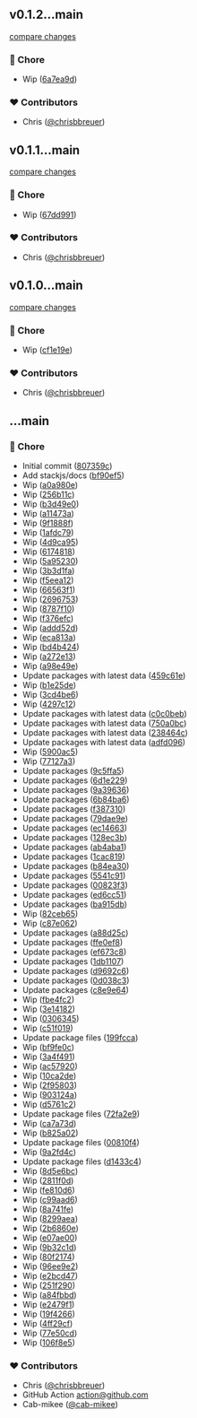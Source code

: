 
## v0.1.2...main

[compare changes](https://github.com/stacksjs/ts-pkgx/compare/v0.1.2...main)

### 🏡 Chore

- Wip ([6a7ea9d](https://github.com/stacksjs/ts-pkgx/commit/6a7ea9d))

### ❤️ Contributors

- Chris ([@chrisbbreuer](https://github.com/chrisbbreuer))

## v0.1.1...main

[compare changes](https://github.com/stacksjs/ts-pkgx/compare/v0.1.1...main)

### 🏡 Chore

- Wip ([67dd991](https://github.com/stacksjs/ts-pkgx/commit/67dd991))

### ❤️ Contributors

- Chris ([@chrisbbreuer](https://github.com/chrisbbreuer))

## v0.1.0...main

[compare changes](https://github.com/stacksjs/ts-pkgx/compare/v0.1.0...main)

### 🏡 Chore

- Wip ([cf1e19e](https://github.com/stacksjs/ts-pkgx/commit/cf1e19e))

### ❤️ Contributors

- Chris ([@chrisbbreuer](https://github.com/chrisbbreuer))

## ...main


### 🏡 Chore

- Initial commit ([807359c](https://github.com/stacksjs/ts-pkgx/commit/807359c))
- Add stackjs/docs ([bf90ef5](https://github.com/stacksjs/ts-pkgx/commit/bf90ef5))
- Wip ([a0a980e](https://github.com/stacksjs/ts-pkgx/commit/a0a980e))
- Wip ([256b11c](https://github.com/stacksjs/ts-pkgx/commit/256b11c))
- Wip ([b3d49e0](https://github.com/stacksjs/ts-pkgx/commit/b3d49e0))
- Wip ([a11473a](https://github.com/stacksjs/ts-pkgx/commit/a11473a))
- Wip ([9f1888f](https://github.com/stacksjs/ts-pkgx/commit/9f1888f))
- Wip ([1afdc79](https://github.com/stacksjs/ts-pkgx/commit/1afdc79))
- Wip ([4d9ca95](https://github.com/stacksjs/ts-pkgx/commit/4d9ca95))
- Wip ([6174818](https://github.com/stacksjs/ts-pkgx/commit/6174818))
- Wip ([5a95230](https://github.com/stacksjs/ts-pkgx/commit/5a95230))
- Wip ([3b3d1fa](https://github.com/stacksjs/ts-pkgx/commit/3b3d1fa))
- Wip ([f5eea12](https://github.com/stacksjs/ts-pkgx/commit/f5eea12))
- Wip ([66563f1](https://github.com/stacksjs/ts-pkgx/commit/66563f1))
- Wip ([2696753](https://github.com/stacksjs/ts-pkgx/commit/2696753))
- Wip ([8787f10](https://github.com/stacksjs/ts-pkgx/commit/8787f10))
- Wip ([f376efc](https://github.com/stacksjs/ts-pkgx/commit/f376efc))
- Wip ([addd52d](https://github.com/stacksjs/ts-pkgx/commit/addd52d))
- Wip ([eca813a](https://github.com/stacksjs/ts-pkgx/commit/eca813a))
- Wip ([bd4b424](https://github.com/stacksjs/ts-pkgx/commit/bd4b424))
- Wip ([a272e13](https://github.com/stacksjs/ts-pkgx/commit/a272e13))
- Wip ([a98e49e](https://github.com/stacksjs/ts-pkgx/commit/a98e49e))
- Update packages with latest data ([459c61e](https://github.com/stacksjs/ts-pkgx/commit/459c61e))
- Wip ([b1e25de](https://github.com/stacksjs/ts-pkgx/commit/b1e25de))
- Wip ([3cd4be6](https://github.com/stacksjs/ts-pkgx/commit/3cd4be6))
- Wip ([4297c12](https://github.com/stacksjs/ts-pkgx/commit/4297c12))
- Update packages with latest data ([c0c0beb](https://github.com/stacksjs/ts-pkgx/commit/c0c0beb))
- Update packages with latest data ([750a0bc](https://github.com/stacksjs/ts-pkgx/commit/750a0bc))
- Update packages with latest data ([238464c](https://github.com/stacksjs/ts-pkgx/commit/238464c))
- Update packages with latest data ([adfd096](https://github.com/stacksjs/ts-pkgx/commit/adfd096))
- Wip ([5900ac5](https://github.com/stacksjs/ts-pkgx/commit/5900ac5))
- Wip ([77127a3](https://github.com/stacksjs/ts-pkgx/commit/77127a3))
- Update packages ([9c5ffa5](https://github.com/stacksjs/ts-pkgx/commit/9c5ffa5))
- Update packages ([6d1e229](https://github.com/stacksjs/ts-pkgx/commit/6d1e229))
- Update packages ([9a39636](https://github.com/stacksjs/ts-pkgx/commit/9a39636))
- Update packages ([6b84ba6](https://github.com/stacksjs/ts-pkgx/commit/6b84ba6))
- Update packages ([f387310](https://github.com/stacksjs/ts-pkgx/commit/f387310))
- Update packages ([79dae9e](https://github.com/stacksjs/ts-pkgx/commit/79dae9e))
- Update packages ([ec14663](https://github.com/stacksjs/ts-pkgx/commit/ec14663))
- Update packages ([128ec3b](https://github.com/stacksjs/ts-pkgx/commit/128ec3b))
- Update packages ([ab4aba1](https://github.com/stacksjs/ts-pkgx/commit/ab4aba1))
- Update packages ([1cac819](https://github.com/stacksjs/ts-pkgx/commit/1cac819))
- Update packages ([b84ea30](https://github.com/stacksjs/ts-pkgx/commit/b84ea30))
- Update packages ([5541c91](https://github.com/stacksjs/ts-pkgx/commit/5541c91))
- Update packages ([00823f3](https://github.com/stacksjs/ts-pkgx/commit/00823f3))
- Update packages ([ed6cc51](https://github.com/stacksjs/ts-pkgx/commit/ed6cc51))
- Update packages ([ba915db](https://github.com/stacksjs/ts-pkgx/commit/ba915db))
- Wip ([82ceb65](https://github.com/stacksjs/ts-pkgx/commit/82ceb65))
- Wip ([c87e062](https://github.com/stacksjs/ts-pkgx/commit/c87e062))
- Update packages ([a88d25c](https://github.com/stacksjs/ts-pkgx/commit/a88d25c))
- Update packages ([ffe0ef8](https://github.com/stacksjs/ts-pkgx/commit/ffe0ef8))
- Update packages ([ef673c8](https://github.com/stacksjs/ts-pkgx/commit/ef673c8))
- Update packages ([1db1107](https://github.com/stacksjs/ts-pkgx/commit/1db1107))
- Update packages ([d9692c6](https://github.com/stacksjs/ts-pkgx/commit/d9692c6))
- Update packages ([0d038c3](https://github.com/stacksjs/ts-pkgx/commit/0d038c3))
- Update packages ([c8e9e64](https://github.com/stacksjs/ts-pkgx/commit/c8e9e64))
- Wip ([fbe4fc2](https://github.com/stacksjs/ts-pkgx/commit/fbe4fc2))
- Wip ([3e14182](https://github.com/stacksjs/ts-pkgx/commit/3e14182))
- Wip ([0306345](https://github.com/stacksjs/ts-pkgx/commit/0306345))
- Wip ([c51f019](https://github.com/stacksjs/ts-pkgx/commit/c51f019))
- Update package files ([199fcca](https://github.com/stacksjs/ts-pkgx/commit/199fcca))
- Wip ([bf9fe0c](https://github.com/stacksjs/ts-pkgx/commit/bf9fe0c))
- Wip ([3a4f491](https://github.com/stacksjs/ts-pkgx/commit/3a4f491))
- Wip ([ac57920](https://github.com/stacksjs/ts-pkgx/commit/ac57920))
- Wip ([10ca2de](https://github.com/stacksjs/ts-pkgx/commit/10ca2de))
- Wip ([2f95803](https://github.com/stacksjs/ts-pkgx/commit/2f95803))
- Wip ([903124a](https://github.com/stacksjs/ts-pkgx/commit/903124a))
- Wip ([d5761c2](https://github.com/stacksjs/ts-pkgx/commit/d5761c2))
- Update package files ([72fa2e9](https://github.com/stacksjs/ts-pkgx/commit/72fa2e9))
- Wip ([ca7a73d](https://github.com/stacksjs/ts-pkgx/commit/ca7a73d))
- Wip ([b825a02](https://github.com/stacksjs/ts-pkgx/commit/b825a02))
- Update package files ([00810f4](https://github.com/stacksjs/ts-pkgx/commit/00810f4))
- Wip ([9a2fd4c](https://github.com/stacksjs/ts-pkgx/commit/9a2fd4c))
- Update package files ([d1433c4](https://github.com/stacksjs/ts-pkgx/commit/d1433c4))
- Wip ([8d5e6bc](https://github.com/stacksjs/ts-pkgx/commit/8d5e6bc))
- Wip ([2811f0d](https://github.com/stacksjs/ts-pkgx/commit/2811f0d))
- Wip ([fe810d6](https://github.com/stacksjs/ts-pkgx/commit/fe810d6))
- Wip ([c99aad6](https://github.com/stacksjs/ts-pkgx/commit/c99aad6))
- Wip ([8a741fe](https://github.com/stacksjs/ts-pkgx/commit/8a741fe))
- Wip ([8299aea](https://github.com/stacksjs/ts-pkgx/commit/8299aea))
- Wip ([2b6860e](https://github.com/stacksjs/ts-pkgx/commit/2b6860e))
- Wip ([e07ae00](https://github.com/stacksjs/ts-pkgx/commit/e07ae00))
- Wip ([9b32c1d](https://github.com/stacksjs/ts-pkgx/commit/9b32c1d))
- Wip ([80f2174](https://github.com/stacksjs/ts-pkgx/commit/80f2174))
- Wip ([96ee9e2](https://github.com/stacksjs/ts-pkgx/commit/96ee9e2))
- Wip ([e2bcd47](https://github.com/stacksjs/ts-pkgx/commit/e2bcd47))
- Wip ([251f290](https://github.com/stacksjs/ts-pkgx/commit/251f290))
- Wip ([a84fbbd](https://github.com/stacksjs/ts-pkgx/commit/a84fbbd))
- Wip ([e2479f1](https://github.com/stacksjs/ts-pkgx/commit/e2479f1))
- Wip ([19f4266](https://github.com/stacksjs/ts-pkgx/commit/19f4266))
- Wip ([4ff29cf](https://github.com/stacksjs/ts-pkgx/commit/4ff29cf))
- Wip ([77e50cd](https://github.com/stacksjs/ts-pkgx/commit/77e50cd))
- Wip ([106f8e5](https://github.com/stacksjs/ts-pkgx/commit/106f8e5))

### ❤️ Contributors

- Chris ([@chrisbbreuer](https://github.com/chrisbbreuer))
- GitHub Action <action@github.com>
- Cab-mikee ([@cab-mikee](https://github.com/cab-mikee))

